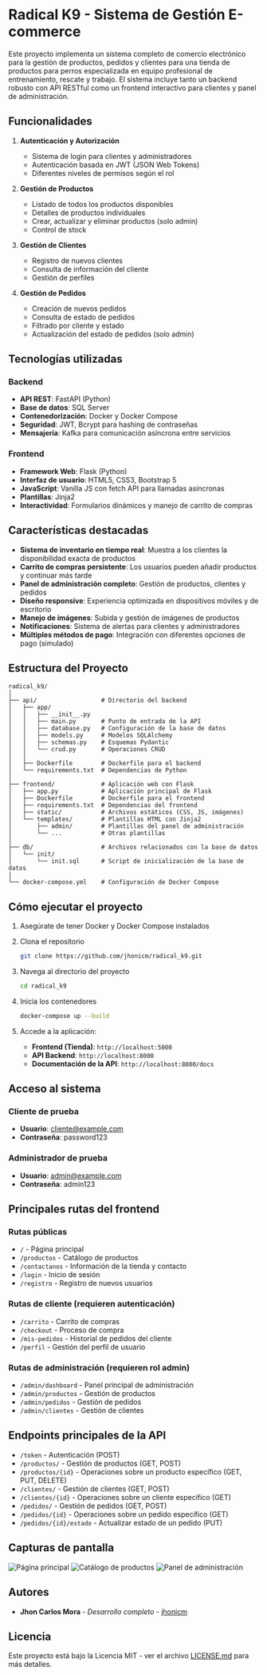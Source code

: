 # Radical K9 - Sistema de Gestión E-commerce

Este proyecto implementa un sistema completo de comercio electrónico para la gestión de productos, pedidos y clientes para una tienda de productos para perros especializada en equipo profesional de entrenamiento, rescate y trabajo. El sistema incluye tanto un backend robusto con API RESTful como un frontend interactivo para clientes y panel de administración.

## Funcionalidades

1. **Autenticación y Autorización**
   - Sistema de login para clientes y administradores
   - Autenticación basada en JWT (JSON Web Tokens)
   - Diferentes niveles de permisos según el rol

2. **Gestión de Productos**
   - Listado de todos los productos disponibles
   - Detalles de productos individuales
   - Crear, actualizar y eliminar productos (solo admin)
   - Control de stock

3. **Gestión de Clientes**
   - Registro de nuevos clientes
   - Consulta de información del cliente
   - Gestión de perfiles

4. **Gestión de Pedidos**
   - Creación de nuevos pedidos
   - Consulta de estado de pedidos
   - Filtrado por cliente y estado
   - Actualización del estado de pedidos (solo admin)

## Tecnologías utilizadas

### Backend
- **API REST**: FastAPI (Python)
- **Base de datos**: SQL Server
- **Contenedorización**: Docker y Docker Compose
- **Seguridad**: JWT, Bcrypt para hashing de contraseñas
- **Mensajería**: Kafka para comunicación asíncrona entre servicios

### Frontend
- **Framework Web**: Flask (Python)
- **Interfaz de usuario**: HTML5, CSS3, Bootstrap 5
- **JavaScript**: Vanilla JS con fetch API para llamadas asíncronas
- **Plantillas**: Jinja2
- **Interactividad**: Formularios dinámicos y manejo de carrito de compras

## Características destacadas

- **Sistema de inventario en tiempo real**: Muestra a los clientes la disponibilidad exacta de productos
- **Carrito de compras persistente**: Los usuarios pueden añadir productos y continuar más tarde
- **Panel de administración completo**: Gestión de productos, clientes y pedidos
- **Diseño responsive**: Experiencia optimizada en dispositivos móviles y de escritorio
- **Manejo de imágenes**: Subida y gestión de imágenes de productos
- **Notificaciones**: Sistema de alertas para clientes y administradores
- **Múltiples métodos de pago**: Integración con diferentes opciones de pago (simulado)

## Estructura del Proyecto

```
radical_k9/
│
├── api/                  # Directorio del backend
│   ├── app/
│   │   ├── __init__.py
│   │   ├── main.py       # Punto de entrada de la API
│   │   ├── database.py   # Configuración de la base de datos
│   │   ├── models.py     # Modelos SQLAlchemy
│   │   ├── schemas.py    # Esquemas Pydantic
│   │   └── crud.py       # Operaciones CRUD
│   │
│   ├── Dockerfile        # Dockerfile para el backend
│   └── requirements.txt  # Dependencias de Python
│
├── frontend/             # Aplicación web con Flask
│   ├── app.py            # Aplicación principal de Flask
│   ├── Dockerfile        # Dockerfile para el frontend
│   ├── requirements.txt  # Dependencias del frontend
│   ├── static/           # Archivos estáticos (CSS, JS, imágenes)
│   └── templates/        # Plantillas HTML con Jinja2
│       ├── admin/        # Plantillas del panel de administración
│       └── ...           # Otras plantillas
│
├── db/                   # Archivos relacionados con la base de datos
│   └── init/             
│       └── init.sql      # Script de inicialización de la base de datos
│
└── docker-compose.yml    # Configuración de Docker Compose
```

## Cómo ejecutar el proyecto

1. Asegúrate de tener Docker y Docker Compose instalados

2. Clona el repositorio
   ```bash
   git clone https://github.com/jhonicm/radical_k9.git
   ```

3. Navega al directorio del proyecto
   ```bash
   cd radical_k9
   ```

4. Inicia los contenedores
   ```bash
   docker-compose up --build
   ```

5. Accede a la aplicación:
   - **Frontend (Tienda)**: `http://localhost:5000`
   - **API Backend**: `http://localhost:8000`
   - **Documentación de la API**: `http://localhost:8000/docs`

## Acceso al sistema

### Cliente de prueba
- **Usuario**: cliente@example.com
- **Contraseña**: password123

### Administrador de prueba
- **Usuario**: admin@example.com
- **Contraseña**: admin123

## Principales rutas del frontend

### Rutas públicas
- `/` - Página principal
- `/productos` - Catálogo de productos
- `/contactanos` - Información de la tienda y contacto
- `/login` - Inicio de sesión
- `/registro` - Registro de nuevos usuarios

### Rutas de cliente (requieren autenticación)
- `/carrito` - Carrito de compras
- `/checkout` - Proceso de compra
- `/mis-pedidos` - Historial de pedidos del cliente
- `/perfil` - Gestión del perfil de usuario

### Rutas de administración (requieren rol admin)
- `/admin/dashboard` - Panel principal de administración
- `/admin/productos` - Gestión de productos
- `/admin/pedidos` - Gestión de pedidos
- `/admin/clientes` - Gestión de clientes

## Endpoints principales de la API

- `/token` - Autenticación (POST)
- `/productos/` - Gestión de productos (GET, POST)
- `/productos/{id}` - Operaciones sobre un producto específico (GET, PUT, DELETE)
- `/clientes/` - Gestión de clientes (GET, POST)
- `/clientes/{id}` - Operaciones sobre un cliente específico (GET)
- `/pedidos/` - Gestión de pedidos (GET, POST)
- `/pedidos/{id}` - Operaciones sobre un pedido específico (GET)
- `/pedidos/{id}/estado` - Actualizar estado de un pedido (PUT)

## Capturas de pantalla

![Página principal](docs/screenshots/home.png)
![Catálogo de productos](docs/screenshots/productos.png)
![Panel de administración](docs/screenshots/admin.png)

## Autores

- **Jhon Carlos Mora** - *Desarrollo completo* - [jhonicm](https://github.com/jhonicm)

## Licencia

Este proyecto está bajo la Licencia MIT - ver el archivo [LICENSE.md](LICENSE.md) para más detalles.
